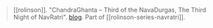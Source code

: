 > [[rolinson]]. "ChandraGhanta – Third of the NavaDurgas, The Third Night of NavRatri". [blog](https://aryaakasha.com/2018/10/13/chandraghanta-third-of-the-navadurgas-the-third-night-of-navratri/). Part of [[rolinson-series-navratri]].
